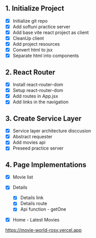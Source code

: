 ## 1. Initialize Project
- [x] Initialize git repo
- [x] Add softuni practice server
- [x] Add base vite react project as client
- [x] CleanUp client
- [x] Add project resources
- [x] Convert html to jsx
- [x] Separate html into components
## 2. React Router
- [x] Install react-router-dom
- [x] Setup react-router-dom
- [x] Add routes in App.jsx
- [x] Add links in the navigation
## 3. Create Service Layer
- [x] Service layer architecture disccusion
- [x] Abstract requester
- [x] Add movies api
- [x] Preseed practice server
## 4. Page Implementations
- [x] Movie list
- [x] Details
  - [x] Details link
  - [x] Details route
  - [x] Api function - getOne
- [x] Home - Latest Movies



https://movie-world-rosy.vercel.app
